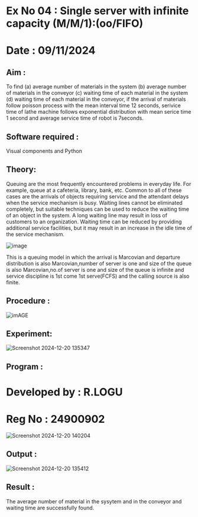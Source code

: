 # Ex No 04 : Single server with infinite capacity (M/M/1):(oo/FIFO)
# Date : 09/11/2024
## Aim :
To find (a) average number of materials in the system (b) average number of materials in the conveyor (c) waiting time of each material in the system (d) waiting time of each material in the conveyor, if the arrival  of materials follow poisson process with the mean interval time 12 seconds, serivice time of lathe machine follows exponential distribution with mean serice time 1 second and average service time of robot is 7seconds.

## Software required :
Visual components and Python

## Theory:
Queuing are the most frequently encountered problems in everyday life. For example, queue at a cafeteria, library, bank, etc. Common to all of these cases are the arrivals of objects requiring service and the attendant delays when the service mechanism is busy. Waiting lines cannot be eliminated completely, but suitable techniques can be used to reduce the waiting time of an object in the system. A long waiting line may result in loss of customers to an organization. Waiting time can be reduced by providing additional service facilities, but it may result in an increase in the idle time of the service mechanism.

![image](1.png)

This is a queuing model in which the arrival is Marcovian and departure distribution is also Marcovian,number of server is one and size of the queue is also Marcovian,no.of server is one and size of the queue is infinite and service discipline is 1st come 1st serve(FCFS) and the calling source is also finite.

## Procedure :

![imAGE](2.png)



## Experiment:

![Screenshot 2024-12-20 135347](https://github.com/user-attachments/assets/b9dc76ce-35b3-4813-9b0a-4aebe7978a30)

 
## Program :
# Developed by : R.LOGU
# Reg No : 24900902
![Screenshot 2024-12-20 140204](https://github.com/user-attachments/assets/fb10ff7d-bf0e-44b7-bde7-b900ff4525e9)


## Output :

![Screenshot 2024-12-20 135412](https://github.com/user-attachments/assets/49de44dc-e4da-4fff-955e-0fda88c33433)

## Result :
The average number of material in the sysytem and in the conveyor and waiting time are successfully found.
